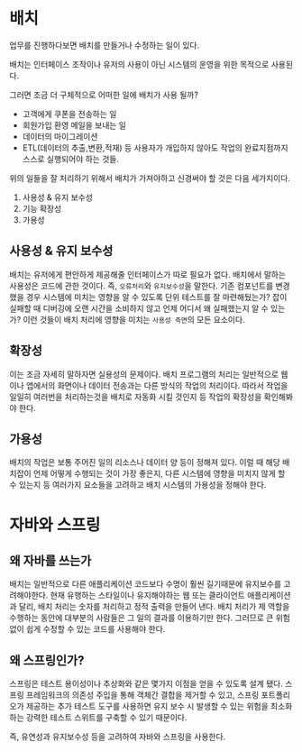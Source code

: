 # 배치
업무를 진행하다보면 배치를 만들거나 수정하는 일이 있다.

배치는 인터페이스 조작이나 유저의 사용이 아닌 시스템의 운영을 위한 목적으로 사용된다.

그러면 조금 더 구체적으로 어떠한 일에 배치가 사용 될까?

- 고객에게 쿠폰을 전송하는 일
- 회원가입 환영 메일을 보내는 일
- 데이터의 마이그레이션
- ETL(데이터의 추출,변환,적재)
등 사용자가 개입하지 않아도 작업의 완료지점까지 스스로 실행되어야 하는 것들.

위의 일들을 잘 처리하기 위해서 배치가 가져야하고 신경써야 할 것은 다음 세가지이다.
1. 사용성 & 유지 보수성
2. 기능 확장성
3. 가용성

## 사용성 & 유지 보수성
배치는 유저에게 편안하게 제공해줄 인터페이스가 따로 필요가 없다.
배치에서 말하는 사용성은 코드에 관한 것이다. 
즉, `오류처리`와 `유지보수성`을 말한다.
기존 컴포넌트를 변경했을 경우 시스템에 미치는 영향을 알 수 있도록 단위 테스트를 잘 마련해뒀는가?
잡이 실패할 때 디버깅에 오랜 시간을 소비하지 않고 언제 어디서 왜 실패했는지 알 수 있는가?
이런 것들이 배치 처리에 영향을 미치는 `사용성 측면`의 모든 요소이다.

## 확장성
이는 조금 자세히 말하자면 실용성의 문제이다.
배치 프로그램의 처리는 일반적으로 웹이나 앱에서의 화면이나 데이터 전송과는 다른 방식의 작업의 처리이다.
따라서 작업을 일일히 여러번을 처리하는것을 배치로 자동화 시킬 것인지 등 작업의 확장성을 확인해봐야 한다.

## 가용성
배치의 작업은 보통 주어진 일의 리소스나 데이터 양 등이 정해져 있다.
이럴 때 해당 배치잡이 언제 어떻게 수행되는 것이 가장 좋은지, 다른 시스템에 영향을 미치지 않게 할 수 있는지 등
여러가지 요소들을 고려하고 배치 시스템의 가용성을 정해야 한다.

# 자바와 스프링
## 왜 자바를 쓰는가
배치는 일반적으로 다른 애플리케이션 코드보다 수명이 훨씬 길기때문에 유지보수를 고려해야한다.
현재 유행하는 스타일이나 유지해야하는 웹 또는 클라이언트 애플리케이션과 달리, 배치 처리는 숫자를 처리하고 정적 출력을 만들어 낸다.
배치 처리가 제 역할을 수행하는 동안에 대부분의 사람들은 그 일의 결과를 이용하기만 한다.
그러므로 큰 위험 없이 쉽게 수정할 수 있는 코드를 사용해야 한다.

## 왜 스프링인가?
스프링은 테스트 용이성이나 추상화와 같은 몇가지 이점을 얻을 수 있도록 설계 됐다.
스프링 프레임워크의 의존성 주입을 통해 객체간 결합을 제거할 수 있고, 스프링 포트폴리오가 제공하는 추가 테스트 도구를 사용하면 유지 보수 시 발생할 수 있는 위험을 
최소화하는 강력한 테스트 스위트를 구축할 수 있기 때문이다.

즉, 유연성과 유지보수성 등을 고려하여 자바와 스프링을 사용한다.

